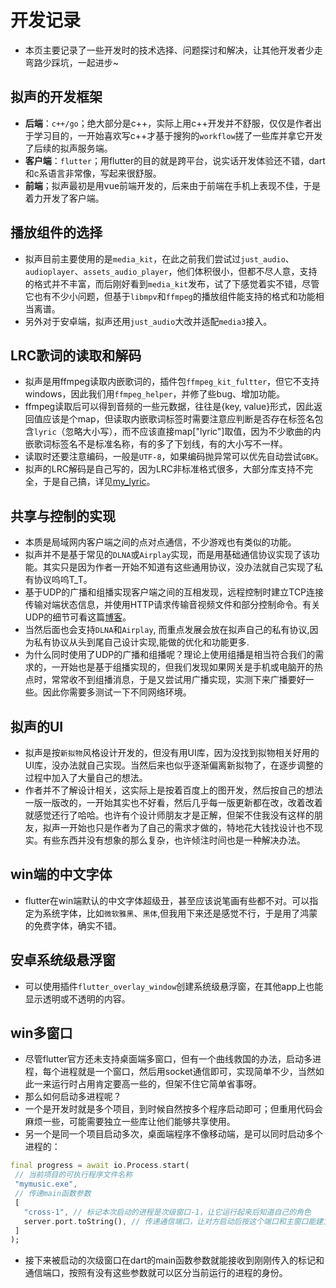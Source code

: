 # 开发记录
- 本页主要记录了一些开发时的技术选择、问题探讨和解决，让其他开发者少走弯路少踩坑，一起进步~

## 拟声的开发框架
- **后端**：`c++/go`；绝大部分是c++，实际上用c++开发并不舒服，仅仅是作者出于学习目的，一开始喜欢写c++才基于搜狗的`workflow`搓了一些库并拿它开发了后续的拟声服务端。
- **客户端**：`flutter`；用flutter的目的就是跨平台，说实话开发体验还不错，dart和c系语言非常像，写起来很舒服。
- **前端**；拟声最初是用vue前端开发的，后来由于前端在手机上表现不佳，于是着力开发了客户端。

## 播放组件的选择
- 拟声目前主要使用的是`media_kit`，在此之前我们尝试过`just_audio`、`audioplayer`、`assets_audio_player`，他们体积很小，但都不尽人意，支持的格式并不丰富，而后刚好看到`media_kit`发布，试了下感觉着实不错，尽管它也有不少小问题，但基于`libmpv`和`ffmpeg`的播放组件能支持的格式和功能相当离谱。
- 另外对于安卓端，拟声还用`just_audio`大改并适配`media3`接入。

## LRC歌词的读取和解码
- 拟声是用ffmpeg读取内嵌歌词的，插件包`ffmpeg_kit_fultter`，但它不支持windows，因此我们用`ffmpeg_helper`，并修了些bug、增加功能。
- ffmpeg读取后可以得到音频的一些元数据，往往是{key, value}形式，因此返回值应该是个map，但读取内嵌歌词标签时需要注意应判断是否存在标签名包含`lyric`（忽略大小写），而不应该直接map["lyric"]取值，因为不少歌曲的内嵌歌词标签名不是标准名称，有的多了下划线，有的大小写不一样。
- 读取时还要注意编码，一般是`UTF-8`，如果编码抛异常可以优先自动尝试`GBK`。
- 拟声的LRC解码是自己写的，因为LRC非标准格式很多，大部分库支持不完全，于是自己搞，详见[my_lyric](https://github.com/coolight7/my_lyric)。

## 共享与控制的实现
- 本质是局域网内客户端之间的点对点通信，不少游戏也有类似的功能。
- 拟声并不是基于常见的`DLNA`或`Airplay`实现，而是用基础通信协议实现了该功能。其实只是因为作者一开始不知道有这些通用协议，没办法就自己实现了私有协议呜呜T_T。
- 基于UDP的广播和组播实现客户端之间的互相发现，远程控制时建立TCP连接传输对端状态信息，并使用HTTP请求传输音视频文件和部分控制命令。有关UDP的细节可看这篇[博客](https://blog.coolight.cool/udp-%e7%bb%84%e6%92%ad%e5%92%8c%e5%b9%bf%e6%92%ad/)。
- 当然后面也会支持`DLNA`和`Airplay`, 而重点发展会放在拟声自己的私有协议,因为私有协议从头到尾自己设计实现,能做的优化和功能更多.
- 为什么同时使用了UDP的广播和组播呢？理论上使用组播是相当符合我们的需求的，一开始也是基于组播实现的，但我们发现如果网关是手机或电脑开的热点时，常常收不到组播消息，于是又尝试用广播实现，实测下来广播要好一些。因此你需要多测试一下不同网络环境。

## 拟声的UI
- 拟声是按`新拟物`风格设计开发的，但没有用UI库，因为没找到拟物相关好用的UI库，没办法就自己实现。当然后来也似乎逐渐偏离新拟物了，在逐步调整的过程中加入了大量自己的想法。
- 作者并不了解设计相关，这实际上是按着百度上的图开发，然后按自己的想法一版一版改的，一开始其实也不好看，然后几乎每一版更新都在改，改着改着就感觉还行了哈哈。也许有个设计师朋友才是正解，但架不住我没有这样的朋友，拟声一开始也只是作者为了自己的需求才做的，特地花大钱找设计也不现实。有些东西并没有想象的那么复杂，也许倾注时间也是一种解决办法。

## win端的中文字体
- flutter在win端默认的中文字体超级丑，甚至应该说笔画有些都不对。可以指定为系统字体，比如`微软雅黑`、`黑体`,但我用下来还是感觉不行，于是用了鸿蒙的免费字体，确实不错。

## 安卓系统级悬浮窗
- 可以使用插件`flutter_overlay_window`创建系统级悬浮窗，在其他app上也能显示透明或不透明的内容。

## win多窗口
- 尽管flutter官方还未支持桌面端多窗口，但有一个曲线救国的办法，启动多进程，每个进程就是一个窗口，然后用socket通信即可，实现简单不少，当然如此一来运行时占用肯定要高一些的，但架不住它简单省事呀。
- 那么如何启动多进程呢？
 - 一个是开发时就是多个项目，到时候自然按多个程序启动即可；但重用代码会麻烦一些，可能需要独立一些库让他们能够共享使用。
 - 另一个是同一个项目启动多次，桌面端程序不像移动端，是可以同时启动多个进程的：
 ```dart
final progress = await io.Process.start(
  // 当前项目的可执行程序文件名称
  "mymusic.exe", 
  // 传递main函数参数
  [
    "cross-1", // 标记本次启动的进程是次级窗口-1，让它运行起来后知道自己的角色
    server.port.toString(), // 传递通信端口，让对方启动后按这个端口和主窗口能建立socket连接
  ]
);
 ```
 - 接下来被启动的次级窗口在dart的main函数参数就能接收到刚刚传入的标记和通信端口，按照有没有这些参数就可以区分当前运行的进程的身份。